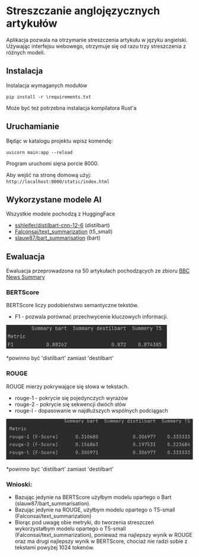 # Streszczanie anglojęzycznych artykułów

Aplikacja pozwala na otrzymanie streszczenia artykułu w języku angielski.
Używając interfejsu webowego, otrzymuje się od razu trzy streszczenia z różnych modeli.

## Instalacja

Instalacja wymaganych modułów

```
pip install -r \requirements.txt
```

Może być też potrzebna instalacja kompilatora Rust'a


## Uruchamianie

Będąc w katalogu projektu wpisz komendę:

```
uvicorn main:app --reload   
```

Program uruchomi sięna porcie 8000.

Aby wejść na stronę domową użyj: `http://localhost:8000/static/index.html`


## Wykorzystane modele AI

Wszystkie modele pochodzą z HuggingFace

* [sshleifer/distilbart-cnn-12-6](https://huggingface.co/sshleifer/distilbart-cnn-12-6) (distilbart)
* [Falconsai/text_summarization](https://huggingface.co/Falconsai/text_summarization) (t5_small)
* [slauw87/bart_summarisation](https://huggingface.co/slauw87/bart_summarisation) (bart)


## Ewaluacja

Ewaluacja przeprowadzona na 50 artykułach pochodzących ze zbioru [BBC News Summary](https://www.kaggle.com/datasets/pariza/bbc-news-summary?select=BBC+News+Summary)


### BERTScore

BERTScore liczy podobieństwo semantyczne tekstów.<br>
- F1 - pozwala porównać przechwycenie kluczowych informacji.

![wyniki BERTScore](fig/bertsocre.png)

*powinno być 'distilbart' zamiast 'destilbart'

### ROUGE

ROUGE mierzy pokrywające się słowa w tekstach.
- rouge-1 - pokrycie się pojedynczych wyrazów
- rouge-2 - pokrycie się sekwencji dwóch słów
- rouge-l - dopasowanie w najdłuższych wspólnych podciągach

![wyniki ROUGE](fig/rouge.png)

*powinno być 'distilbart' zamiast 'destilbart'

### Wnioski:

* Bazując jedynie na BERTScore użyłbym modelu opartego o Bart (slauw87/bart_summarisation).
* Bazując jedynie na ROUGE, użyłbym modelu opartego o T5-small (Falconsai/text_summarization)
* Biorąc pod uwagę obie metryki, do tworzenia streszczeń wykorzystałbym modelu opartego o T5-small (Falconsai/text_summarization),
  ponieważ ma najlepszy wynik w ROUGE oraz ma drugi najlepszy wynik w BERTScore,
  chociaż nie radzi sobie z tekstami powyżej 1024 tokenów. 

